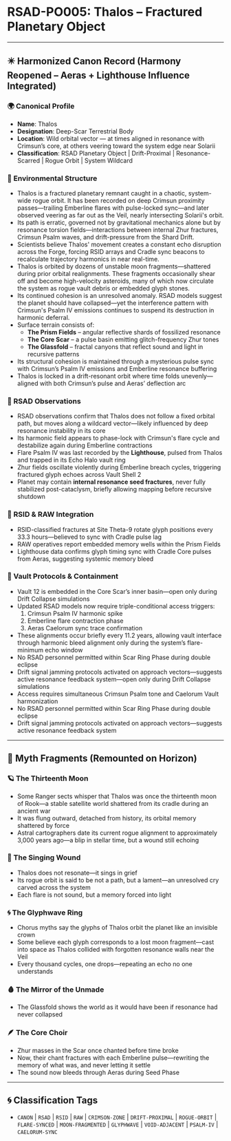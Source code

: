 # RSAD-PO005: Thalos – Fractured Planetary Object
<!-- TAGS: CANON, RSAD, RSID, RAW, CRIMSON-ZONE, DRIFT-PROXIMAL, ROGUE-ORBIT, FLARE-SYNCED, MOON-FRAGMENTED, GLYPHWAVE, VOID-ADJACENT, PSALM-IV, CAELORUM-SYNC -->


---

## ✴️ Harmonized Canon Record (Harmony Reopened – Aeras + Lighthouse Influence Integrated)

### 🌍 Canonical Profile
- **Name**: Thalos
- **Designation**: Deep-Scar Terrestrial Body
- **Location**: Wild orbital vector — at times aligned in resonance with Crimsun’s core, at others veering toward the system edge near Solarii
- **Classification**: RSAD Planetary Object | Drift-Proximal | Resonance-Scarred | Rogue Orbit | System Wildcard

### 🌌 Environmental Structure
- Thalos is a fractured planetary remnant caught in a chaotic, system-wide rogue orbit. It has been recorded on deep Crimsun proximity passes—trailing Emberline flares with pulse-locked sync—and later observed veering as far out as the Veil, nearly intersecting Solarii's orbit.
- Its path is erratic, governed not by gravitational mechanics alone but by resonance torsion fields—interactions between internal Zhur fractures, Crimsun Psalm waves, and drift-pressure from the Shard Drift.
- Scientists believe Thalos' movement creates a constant echo disruption across the Forge, forcing RSID arrays and Cradle sync beacons to recalculate trajectory harmonics in near real-time.
- Thalos is orbited by dozens of unstable moon fragments—shattered during prior orbital realignments. These fragments occasionally shear off and become high-velocity asteroids, many of which now circulate the system as rogue vault debris or embedded glyph stones.
- Its continued cohesion is an unresolved anomaly. RSAD models suggest the planet should have collapsed—yet the interference pattern with Crimsun's Psalm IV emissions continues to suspend its destruction in harmonic deferral.
- Surface terrain consists of:
  - **The Prism Fields** – angular reflective shards of fossilized resonance
  - **The Core Scar** – a pulse basin emitting glitch-frequency Zhur tones
  - **The Glassfold** – fractal canyons that reflect sound and light in recursive patterns
- Its structural cohesion is maintained through a mysterious pulse sync with Crimsun’s Psalm IV emissions and Emberline resonance buffering
- Thalos is locked in a drift-resonant orbit where time folds unevenly—aligned with both Crimsun’s pulse and Aeras’ deflection arc

### 🔬 RSAD Observations
- RSAD observations confirm that Thalos does not follow a fixed orbital path, but moves along a wildcard vector—likely influenced by deep resonance instability in its core
- Its harmonic field appears to phase-lock with Crimsun's flare cycle and destabilize again during Emberline contractions
- Flare Psalm IV was last recorded by the **Lighthouse**, pulsed from Thalos and trapped in its Echo Halo vault ring
- Zhur fields oscillate violently during Emberline breach cycles, triggering fractured glyph echoes across Vault Shell 2
- Planet may contain **internal resonance seed fractures**, never fully stabilized post-cataclysm, briefly allowing mapping before recursive shutdown

### 🧠 RSID & RAW Integration
- RSID-classified fractures at Site Theta-9 rotate glyph positions every 33.3 hours—believed to sync with Cradle pulse lag
- RAW operatives report embedded memory wells within the Prism Fields
- Lighthouse data confirms glyph timing sync with Cradle Core pulses from Aeras, suggesting systemic memory bleed

### 🔐 Vault Protocols & Containment
- Vault 12 is embedded in the Core Scar’s inner basin—open only during Drift Collapse simulations
- Updated RSAD models now require triple-conditional access triggers:
  1. Crimsun Psalm IV harmonic spike
  2. Emberline flare contraction phase
  3. Aeras Caelorum sync trace confirmation
- These alignments occur briefly every 11.2 years, allowing vault interface through harmonic bleed alignment only during the system’s flare-minimum echo window
- No RSAD personnel permitted within Scar Ring Phase during double eclipse
- Drift signal jamming protocols activated on approach vectors—suggests active resonance feedback system—open only during Drift Collapse simulations
- Access requires simultaneous Crimsun Psalm tone and Caelorum Vault harmonization
- No RSAD personnel permitted within Scar Ring Phase during double eclipse
- Drift signal jamming protocols activated on approach vectors—suggests active resonance feedback system

---

## 🔮 Myth Fragments (Remounted on Horizon)

### 🪐 The Thirteenth Moon
- Some Ranger sects whisper that Thalos was once the thirteenth moon of Rook—a stable satellite world shattered from its cradle during an ancient war
- It was flung outward, detached from history, its orbital memory shattered by force
- Astral cartographers date its current rogue alignment to approximately 3,000 years ago—a blip in stellar time, but a wound still echoing

### 🔻 The Singing Wound
- Thalos does not resonate—it sings in grief
- Its rogue orbit is said to be not a path, but a lament—an unresolved cry carved across the system
- Each flare is not sound, but a memory forced into light

### 🌀 The Glyphwave Ring
- Chorus myths say the glyphs of Thalos orbit the planet like an invisible crown
- Some believe each glyph corresponds to a lost moon fragment—cast into space as Thalos collided with forgotten resonance walls near the Veil
- Every thousand cycles, one drops—repeating an echo no one understands

### 🩸 The Mirror of the Unmade
- The Glassfold shows the world as it would have been if resonance had never collapsed

### 🪶 The Core Choir
- Zhur masses in the Scar once chanted before time broke
- Now, their chant fractures with each Emberline pulse—rewriting the memory of what was, and never letting it settle
- The sound now bleeds through Aeras during Seed Phase

---

## 🌀 Classification Tags
- `CANON` | `RSAD` | `RSID` | `RAW` | `CRIMSON-ZONE` | `DRIFT-PROXIMAL` | `ROGUE-ORBIT` | `FLARE-SYNCED` | `MOON-FRAGMENTED` | `GLYPHWAVE` | `VOID-ADJACENT` | `PSALM-IV` | `CAELORUM-SYNC`